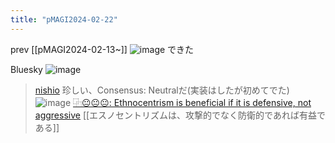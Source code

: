 ```yaml
---
title: "pMAGI2024-02-22"
---
```


prev [[pMAGI2024-02-13~]]
![image](https://gyazo.com/2841777a7af9d49707add12f6611b3d5/thumb/1000)
できた

Bluesky
![image](https://gyazo.com/fce4ca722fa12c7456ff64ed9dbb8b55/thumb/1000)

> [nishio](https://twitter.com/nishio/status/1760596663343927800/quick_promote_web/intro) 珍しい、Consensus: Neutralだ(実装はしたが初めてでた)
>  ![image](https://gyazo.com/2e1fa145424858da5108347332588591/thumb/1000)
[⿻😐😐😐: Ethnocentrism is beneficial if it is defensive, not aggressive](https://magi-nishio.vercel.app/t/WhL1676TsDZP4CkeYNAD)
[[エスノセントリズムは、攻撃的でなく防衛的であれば有益である]]
